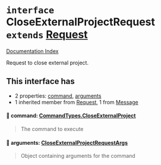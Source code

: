 # `interface` CloseExternalProjectRequest `extends` [Request](../interface.Request/README.md)

[Documentation Index](../README.md)

Request to close external project.

## This interface has

- 2 properties:
[command](#-command-commandtypescloseexternalproject),
[arguments](#-arguments-closeexternalprojectrequestargs)
- 1 inherited member from [Request](../interface.Request/README.md), 1 from [Message](../interface.Message/README.md)


#### 📄 command: [CommandTypes.CloseExternalProject](../enum.CommandTypes/README.md#closeexternalproject--closeexternalproject)

> The command to execute



#### 📄 arguments: [CloseExternalProjectRequestArgs](../interface.CloseExternalProjectRequestArgs/README.md)

> Object containing arguments for the command



